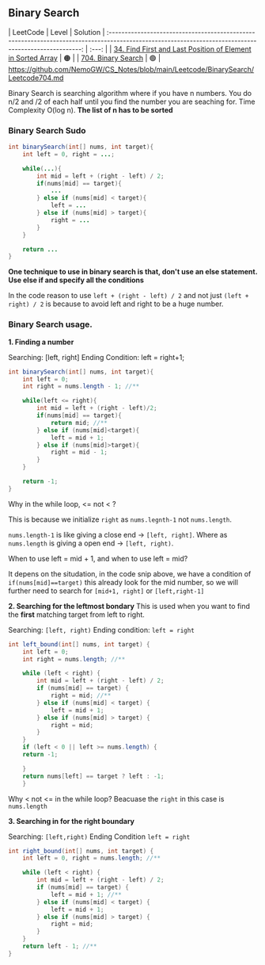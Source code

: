 ## Binary Search

|                                                                       LeetCode                                                                        | Level | Solution
| :---------------------------------------------------------------------------------------------------------------------------------------------------: | :---: |
| [34. Find First and Last Position of Element in Sorted Array](https://leetcode.com/problems/find-first-and-last-position-of-element-in-sorted-array/) |  🟠   |
|                                          [704. Binary Search](https://leetcode.com/problems/binary-search/)                                           |  🟢   | https://github.com/NemoGW/CS_Notes/blob/main/Leetcode/BinarySearch/Leetcode704.md

Binary Search is searching algorithm where if you have n numbers. You do n/2 and /2 of each half until you find the number you are seaching for.
Time Complexity O(log n). **The list of n has to be sorted**

### Binary Search Sudo

```java
int binarySearch(int[] nums, int target){
    int left = 0, right = ...;

    while(...){
        int mid = left + (right - left) / 2;
        if(nums[mid] == target){
            ...
        } else if (nums[mid] < target){
            left = ...
        } else if (nums[mid] > target){
            right = ...
        }
    }

    return ...
}
```

**One technique to use in binary search is that, don't use an else statement. Use else if and specify all the conditions**

In the code reason to use `left + (right - left) / 2` and not just `(left + right) / 2` is because to avoid left and right to be a huge number.

### Binary Search usage.

**1. Finding a number**

Searching: [left, right]
Ending Condition: left = right+1;

```java
int binarySearch(int[] nums, int target){
    int left = 0;
    int right = nums.length - 1; //**

    while(left <= right){
        int mid = left + (right - left)/2;
        if(nums[mid] == target){
            return mid; //**
        } else if (nums[mid]<target){
            left = mid + 1;
        } else if (nums[mid]>target){
            right = mid - 1;
        }
    }

    return -1;
}
```

Why in the while loop, <= not < ?

This is because we initialize `right` as `nums.legnth-1` not `nums.length`.

`nums.length-1` is like giving a close end -> `[left, right]`. Where as `nums.length` is giving a open end -> `[left, right)`.

When to use left = mid + 1, and when to use left = mid?

It depens on the situdation, in the code snip above, we have a condition of `if(nums[mid]==target)` this already look for the mid number, so we will further need to search for `[mid+1, right]` or `[left,right-1]`

**2. Searching for the leftmost bondary**
This is used when you want to find the **first** matching target from left to right.

Searching: `[left, right)`
Ending condition: `left = right`

```java
int left_bound(int[] nums, int target) {
    int left = 0;
    int right = nums.length; //**

    while (left < right) {
        int mid = left + (right - left) / 2;
        if (nums[mid] == target) {
            right = mid; //**
        } else if (nums[mid] < target) {
            left = mid + 1;
        } else if (nums[mid] > target) {
            right = mid;
        }
    }
    if (left < 0 || left >= nums.length) {
    return -1;

    }
    return nums[left] == target ? left : -1;
    }
```

Why < not <= in the while loop?
Beacuase the `right` in this case is `nums.length`

**3. Searching in for the right boundary**

Searching: `[left,right)`
Ending Condition `left = right`

```java
int right_bound(int[] nums, int target) {
    int left = 0, right = nums.length; //**

    while (left < right) {
        int mid = left + (right - left) / 2;
        if (nums[mid] == target) {
            left = mid + 1; //**
        } else if (nums[mid] < target) {
            left = mid + 1;
        } else if (nums[mid] > target) {
            right = mid;
        }
    }
    return left - 1; //**
}
```
